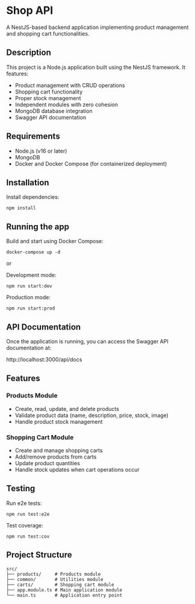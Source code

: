 # Shop API

A NestJS-based backend application implementing product management and shopping cart functionalities.

## Description

This project is a Node.js application built using the NestJS framework. It features:

- Product management with CRUD operations
- Shopping cart functionality
- Proper stock management
- Independent modules with zero cohesion
- MongoDB database integration
- Swagger API documentation

## Requirements

- Node.js (v16 or later)
- MongoDB
- Docker and Docker Compose (for containerized deployment)

## Installation

Install dependencies:
```
npm install
```

## Running the app

Build and start using Docker Compose:
```
docker-compose up -d
```

or

Development mode:
```
npm run start:dev
```

Production mode:
```
npm run start:prod
```

## API Documentation

Once the application is running, you can access the Swagger API documentation at:

http://localhost:3000/api/docs

## Features

### Products Module
- Create, read, update, and delete products
- Validate product data (name, description, price, stock, image)
- Handle product stock management

### Shopping Cart Module
- Create and manage shopping carts
- Add/remove products from carts
- Update product quantities
- Handle stock updates when cart operations occur

## Testing

Run e2e tests:
```
npm run test:e2e
```

Test coverage:
```
npm run test:cov
```

## Project Structure

```
src/
├── products/     # Products module
├── common/       # Utilities module
├── carts/        # Shopping cart module
├── app.module.ts # Main application module
└── main.ts       # Application entry point
```
